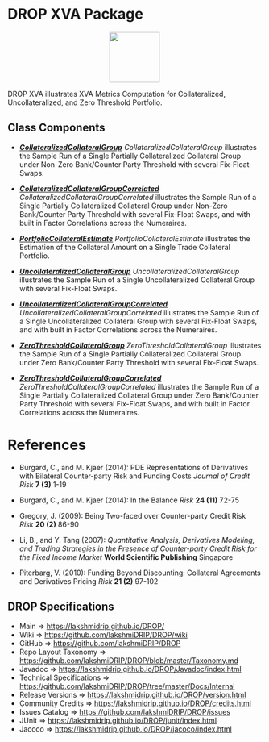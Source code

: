 # DROP XVA Package

<p align="center"><img src="https://github.com/lakshmiDRIP/DROP/blob/master/DRIP_Logo.gif?raw=true" width="100"></p>

DROP XVA illustrates XVA Metrics Computation for Collateralized, Uncollateralized, and Zero Threshold Portfolio.


## Class Components

 * [***CollateralizedCollateralGroup***](https://github.com/lakshmiDRIP/DROP/tree/master/src/main/java/org/drip/sample/xva/CollateralizedCollateralGroup.java)
 <i>CollateralizedCollateralGroup</i> illustrates the Sample Run of a Single Partially Collateralized Collateral Group under Non-Zero Bank/Counter Party Threshold with several Fix-Float Swaps.

 * [***CollateralizedCollateralGroupCorrelated***](https://github.com/lakshmiDRIP/DROP/tree/master/src/main/java/org/drip/sample/xva/CollateralizedCollateralGroupCorrelated.java)
 <i>CollateralizedCollateralGroupCorrelated</i> illustrates the Sample Run of a Single Partially Collateralized Collateral Group under Non-Zero Bank/Counter Party Threshold with several Fix-Float Swaps, and with built in Factor Correlations across the Numeraires.

 * [***PortfolioCollateralEstimate***](https://github.com/lakshmiDRIP/DROP/tree/master/src/main/java/org/drip/sample/xva/PortfolioCollateralEstimate.java)
 <i>PortfolioCollateralEstimate</i> illustrates the Estimation of the Collateral Amount on a Single Trade Collateral Portfolio.

 * [***UncollateralizedCollateralGroup***](https://github.com/lakshmiDRIP/DROP/tree/master/src/main/java/org/drip/sample/xva/UncollateralizedCollateralGroup.java)
 <i>UncollateralizedCollateralGroup</i> illustrates the Sample Run of a Single Uncollateralized Collateral Group with several Fix-Float Swaps.

 * [***UncollateralizedCollateralGroupCorrelated***](https://github.com/lakshmiDRIP/DROP/tree/master/src/main/java/org/drip/sample/xva/UncollateralizedCollateralGroupCorrelated.java)
 <i>UncollateralizedCollateralGroupCorrelated</i> illustrates the Sample Run of a Single Uncollateralized Collateral Group with several Fix-Float Swaps, and with built in Factor Correlations across the Numeraires.

 * [***ZeroThresholdCollateralGroup***](https://github.com/lakshmiDRIP/DROP/tree/master/src/main/java/org/drip/sample/xva/ZeroThresholdCollateralGroup.java)
 <i>ZeroThresholdCollateralGroup</i> illustrates the Sample Run of a Single Partially Collateralized Collateral Group under Zero Bank/Counter Party Threshold with several Fix-Float Swaps.

 * [***ZeroThresholdCollateralGroupCorrelated***](https://github.com/lakshmiDRIP/DROP/tree/master/src/main/java/org/drip/sample/xva/ZeroThresholdCollateralGroupCorrelated.java)
 <i>ZeroThresholdCollateralGroupCorrelated</i> illustrates the Sample Run of a Single Partially Collateralized Collateral Group under Zero Bank/Counter Party Threshold with several Fix-Float Swaps, and with built in Factor Correlations across the Numeraires.


# References

 * Burgard, C., and M. Kjaer (2014): PDE Representations of Derivatives with Bilateral Counter-party Risk and Funding Costs <i>Journal of Credit Risk</i> <b>7 (3)</b> 1-19

 * Burgard, C., and M. Kjaer (2014): In the Balance <i>Risk</i> <b>24 (11)</b> 72-75

 * Gregory, J. (2009): Being Two-faced over Counter-party Credit Risk <i>Risk</i> <b>20 (2)</b> 86-90

 * Li, B., and Y. Tang (2007): <i>Quantitative Analysis, Derivatives Modeling, and Trading Strategies in the Presence of Counter-party Credit Risk for the Fixed Income Market</i> <b>World Scientific Publishing</b> Singapore

 * Piterbarg, V. (2010): Funding Beyond Discounting: Collateral Agreements and Derivatives Pricing <i>Risk</i> <b>21 (2)</b> 97-102


## DROP Specifications

 * Main                     => https://lakshmidrip.github.io/DROP/
 * Wiki                     => https://github.com/lakshmiDRIP/DROP/wiki
 * GitHub                   => https://github.com/lakshmiDRIP/DROP
 * Repo Layout Taxonomy     => https://github.com/lakshmiDRIP/DROP/blob/master/Taxonomy.md
 * Javadoc                  => https://lakshmidrip.github.io/DROP/Javadoc/index.html
 * Technical Specifications => https://github.com/lakshmiDRIP/DROP/tree/master/Docs/Internal
 * Release Versions         => https://lakshmidrip.github.io/DROP/version.html
 * Community Credits        => https://lakshmidrip.github.io/DROP/credits.html
 * Issues Catalog           => https://github.com/lakshmiDRIP/DROP/issues
 * JUnit                    => https://lakshmidrip.github.io/DROP/junit/index.html
 * Jacoco                   => https://lakshmidrip.github.io/DROP/jacoco/index.html

